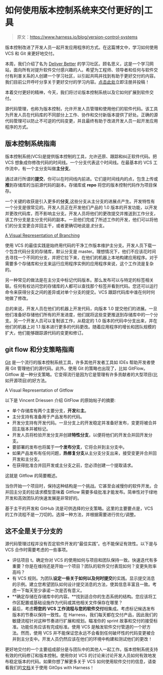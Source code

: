 # 如何使用版本控制系统来交付更好的|工具

> 原文：<https://www.harness.io/blog/version-control-systems>

版本控制改进了开发人员一起开发应用程序的方式。在这篇博文中，学习如何使用 VCS 和 Git 来更好地交付。

本周，我们介绍了名为 [Deliver Better](https://www.deliver-better.com/) 的学习社区。顾名思义，这是一个学习网站，面向所有对提升软件交付感兴趣的人。希望为工程师、领导者和任何与软件交付有利害关系的人创建一个学习社区，以引起共鸣并找到有助于更好交付的内容。我们目前公开呼吁分享关于更好交付的学习内容。[点击此处](https://www.deliver-better.com/contribute)立即注册并投稿！

本着交付更好的精神，今天，我们将讨论版本控制系统以及它如何扩展到软件交付。

源代码管理，也称为版本控制，允许开发人员管理和使用他们的软件代码。该工具为开发人员在代码库的不同部分上工作、协作和交付新版本提供了好处。正确的源代码管理可以防止不可逆的代码变更，并且最终有助于改进开发人员一起开发应用程序的方式。

## 版本控制系统指南

版本控制系统(VCS)是提供版本控制的工具，允许还原、跟踪和纠正软件代码。把 VCS 想象成你修改代码的时间线。一个分支代表这个时间线。在最基本的 VCS 工作流中，有一个主分支叫做**主分支**。

通过进行所谓的**提交**，你可以在时间线内前进。它们是时间线内的点，包含上传或**推**到存储库的当前源代码的副本。存储库或 **repo** 将您的版本控制代码作为项目保存。

一个关键的收获是引入更多的**分支**,这些分支从主分支的进展点产生。开发特性有一个分支是很常见的。开发人员正在开发他们产品的 1.0 版本的开发功能，以开发并更改代码库，而不影响主分支。开发人员将他们的更改提交并推送到工作分支，该工作分支是主分支代码的副本。一旦他们完成了所述工作的开发，他们可以将他们的分支变更合并回主干，或者更确切地说是*主*分支。

[A Visual Representation of Branching](https://gitbookdown.site/branching-git-branch.html)

使用 VCS 的最佳实践是始终用代码的干净工作版本维护主分支。开发人员下载一个包含代码分支的存储库，默认分支是 master。理想情况下，他们不应该花时间去寻找一个不同的分支，并把它拉下来，在他们的机器上本地构建应用程序。对于需要多个存储库和分支来运行应用程序实例的应用程序来说，这个工作流是复杂的。

另一种常见的做法是在主分支中标记代码版本。那么发布可以与特定的标签相关联。任何有权访问您的存储库的人都可以查找那个标签并看到代码。您还可以运行命令来获得分支之间的差异或对单个分支的提交。VCS 跟踪代码库中谁在何时何地做了修改。

总的来说，开发人员在他们的机器上开发代码，向版本 1.0 提交他们的进展。一旦他们准备好存储他们所有的开发进度，他们就将这些变更推送到存储库中的一个分支。另一个开发人员可以复制该工作，从稳定的 1.0 版本的代码中分支出来，并在他们的机器上对 1.1 版本进行更多的代码更改。随着应用程序的增长和团队规模的扩大，他们能够跟踪源代码的变更和修订。

## **git flow 和分支策略指南**

[Git](https://git-scm.com/) 是一个流行的版本控制系统工具，许多其他开发者工具如 IDEs 帮助开发者使用 Git 管理他们的源代码。此外，使用 Git 的策略也出现了，比如 GitFlow。Gitflow 是一种分支策略。它变得流行是因为它是管理有许多贡献者的大型项目(比如开源项目)的好方法。

A Visual Representation of Gitflow

以下是 Vincent Driessen 介绍 GitFlow 的原始帖子的摘要:

*   单个存储库有两个主要分支，**开发**和**主**。
*   主分支持有准备用于产品发布的代码。
*   开发分支持有开发代码。一旦分支上的开发稳定并准备好发布，变更将被合并回主版本并被标记。
*   开发人员将检验开发分支并创建**特性分支**，以便将他们的开发合并回开发分支。
*   要部署的发布也将属于**一个发布分支**，它将合并到主分支中。
*   如果产品发布有任何问题，**热修复分支**从主分支分支出来，接受变更并合并回开发和主分支。
*   在获得批准合并回开发或主分支之前，您必须创建一个提取请求。

这就是 Gitflow 的简要概述。

当你开始一个项目时，保持这种结构是一个挑战。它甚至会减慢你的软件开发。合并回主分支的拉请求模型意味着 Gitflow 需要多级批准才能发布。简单性对于绿地开发和高效团队的快速发展是非常好的。

基于主干的开发和 GitHub 流是可供选择的分支策略。这里的主要要点是，VCS 的工作流程不是一刀切的。选择一种方法，并根据需要进行优化/调整。

## **这不全是关于分支的**

源代码管理过程并没有否定软件开发的“最佳实践”。也不能保证有效性。以下是与 VCS 合作时需要考虑的一些事项。

*   评估项目 t。确定你对 VCS 的使用如何与项目和团队保持一致。快速迭代有多重要？你是在维持还是开始一个项目？团队的软件交付表现如何？变更失败率高吗？
*   有 VCS 规则。为团队**设定一些关于如何以及何时提交**的实践。显示提交消息的示例。建立您希望团队如何设计提交消息的方法，使其信息丰富且一致。考虑一下每天至少承诺一次是否有意义。
*   **确定存储在存储库中的内容。**找到适合你的生态系统的结构。您应该将工作区配置或基础设施作为代码或其他相关文件保存在哪里？
*   最后，考虑**将您的 VCS 工作流程与您的软件交付**相集成。考虑标记候选发布版本的节奏以保持一致性。在 Harness，我们每天都在交付产品，因此我们的敏捷流程针对这种节奏进行扩展和规划。瞄准你的 sprint 故事和交付的接受标准。功能任务应该有完成标准。使用 VCS 是触发软件交付管道的一个好方法。然而，使用 VCS 并不能保证您永远不会看到任何破坏性的代码变更被合并到主分支中。开发人员仍然应该在他们的环境中构建和测试他们的更改！

更好地交付的一个主要组成部分是与团队中的其他人一起工作。版本控制系统支持有效的代码修订和版本控制。使用你对 VCS 的讨论来讨论开发人员如何有效地发布稳定版本的代码。如果你想了解更多关于 VCS 如何使用软件交付的信息，请查看我们的[文档](https://docs.harness.io/category/goyudf2aoh-harness-gitops?gclid=EAIaIQobChMIoOip1uqD6AIVED0MCh3q6wu5EAAYASAAEgLXRPD_BwE)关于使用 GitOps with Harness！